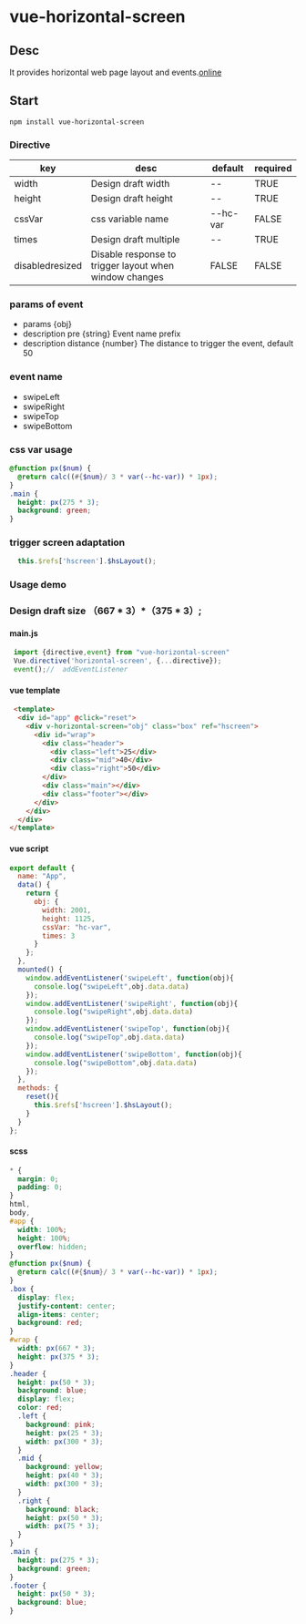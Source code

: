 # vue-horizontal-screen
## Desc
It provides horizontal web page layout and events.[online](https://2gt9f.csb.app/)

## Start
```
npm install vue-horizontal-screen
```
### Directive
|  key   | desc  |default |required|
|  ----  | ----  |---| ---|
| width  | Design draft width | -- | TRUE|
| height  | Design draft height | --|TRUE|
| cssVar  | css variable name | --hc-var |FALSE|
| times  | Design draft multiple |--|TRUE|
| disabledresized  | Disable response to trigger layout when window changes |FALSE|FALSE|

### params of event
* params {obj} 
*  description pre {string} Event name prefix
*  description distance {number}  The distance to trigger the event, default 50

### event name
* swipeLeft
* swipeRight
* swipeTop
* swipeBottom

### css var usage
```scss
@function px($num) {
  @return calc((#{$num}/ 3 * var(--hc-var)) * 1px);
}
.main {
  height: px(275 * 3);
  background: green;
}
```
### trigger screen adaptation
```javascript
  this.$refs['hscreen'].$hsLayout();
```

### Usage demo
### Design draft size  （667 * 3）*（375 * 3）;
#### main.js
```javascript
 import {directive,event} from "vue-horizontal-screen"
 Vue.directive('horizontal-screen', {...directive});
 event();//  addEventListener
```
#### vue template
```html
 <template>
  <div id="app" @click="reset">
    <div v-horizontal-screen="obj" class="box" ref="hscreen">
      <div id="wrap">
        <div class="header">
          <div class="left">25</div>
          <div class="mid">40</div>
          <div class="right">50</div>
        </div>
        <div class="main"></div>
        <div class="footer"></div>
      </div>
    </div>
  </div>
</template>
```

#### vue script
```javascript
export default {
  name: "App",
  data() {
    return {
      obj: {
        width: 2001,
        height: 1125,
        cssVar: "hc-var",
        times: 3
      }
    };
  },
  mounted() {
    window.addEventListener('swipeLeft', function(obj){
      console.log("swipeLeft",obj.data.data)
    });
    window.addEventListener('swipeRight', function(obj){
      console.log("swipeRight",obj.data.data)
    });
    window.addEventListener('swipeTop', function(obj){
      console.log("swipeTop",obj.data.data)
    });
    window.addEventListener('swipeBottom', function(obj){
      console.log("swipeBottom",obj.data.data)
    });
  },
  methods: {
    reset(){
      this.$refs['hscreen'].$hsLayout();
    }
  }
};
```
#### scss
```scss
* {
  margin: 0;
  padding: 0;
}
html,
body,
#app {
  width: 100%;
  height: 100%;
  overflow: hidden;
}
@function px($num) {
  @return calc((#{$num}/ 3 * var(--hc-var)) * 1px);
}
.box {
  display: flex;
  justify-content: center;
  align-items: center;
  background: red;
}
#wrap {
  width: px(667 * 3);
  height: px(375 * 3);
}
.header {
  height: px(50 * 3);
  background: blue;
  display: flex;
  color: red;
  .left {
    background: pink;
    height: px(25 * 3);
    width: px(300 * 3);
  }
  .mid {
    background: yellow;
    height: px(40 * 3);
    width: px(300 * 3);
  }
  .right {
    background: black;
    height: px(50 * 3);
    width: px(75 * 3);
  }
}
.main {
  height: px(275 * 3);
  background: green;
}
.footer {
  height: px(50 * 3);
  background: blue;
}
```
